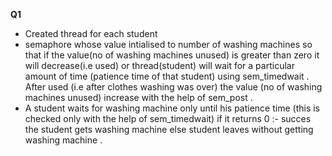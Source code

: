**Q1**
* Created thread for each student 
* semaphore whose value intialised to number of washing machines so that if the value(no of washing machines unused) is greater than zero it will decrease(i.e used) or thread(student) will wait for a particular amount of time (patience time of that student) using sem_timedwait . After used (i.e after clothes washing was over) the value (no of washing machines unused) increase with the help of sem_post .
* A student waits for washing machine only until his patience time (this is checked only with the help of sem_timedwait) if it returns 0 :- succes the student gets washing machine  else student leaves without getting washing machine .
